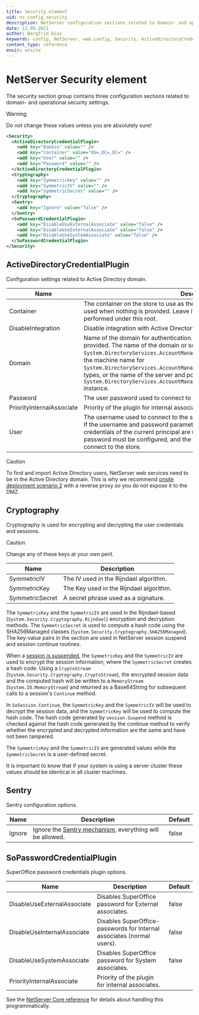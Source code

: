 ```yaml
---
title: Security element
uid: ns_config_security
description: NetServer configuration sections related to domain- and operational security settings.
date: 12.09.2021
author: Bergfrid Dias
keywords: config, NetServer, web.config, Security, ActiveDirectoryCredentialPlugin, Active Directory, DisableIntegration, Cryptography, SymmetricIV, SymmetricKey, SymmetricSecret, Rijndael, Sentry, SoPasswordCredentialPlugin, DisableUseExternalAssociate, DisableUseInternalAssociate, DisableUseSystemAssociate, session, PriorityInternalAssociate
content_type: reference
envir: onsite
---
```


# NetServer Security element

The security section group contains three configuration sections related to domain- and operational security settings.

> [!WARNING]
> Do not change these values unless you are absolutely sure!

```XML
<Security>
  <ActiveDirectoryCredentialPlugin>
    <add key="Domain" value="" />
    <add key="Container" value="OU=,DC=,DC=" />
    <add key="User" value="" />
    <add key="Password" value="" />
  </ActiveDirectoryCredentialPlugin>
  <Cryptography>
    <add key="SymmetricKey" value="" />
    <add key="SymmetricIV" value="" />
    <add key="SymmetricSecret" value="" />
  </Cryptography>
  <Sentry>
    <add key="Ignore" value="false" />
  </Sentry>
  <SoPasswordCredentialPlugin>
    <add key="DisableUseExternalAssociate" value="false" />
    <add key="DisableUseInternalAssociate" value="false" />
    <add key="DisableUseSystemAssociate" value="false" />
  </SoPasswordCredentialPlugin>
</Security>
```

## ActiveDirectoryCredentialPlugin

Configuration settings related to Active Directory domain.

| Name | Description | Default |
|---|---|---|
| Container | The container on the store to use as the root of the context. Default container is used when nothing is provided. Leave it blank if you do not know. All queries are performed under this root. | |
| DisableIntegration | Disable integration with Active Directory. | false |
| Domain | Name of the domain for authentication. Default domain is used when nothing is provided. The name of the domain or server for `System.DirectoryServices.AccountManagement.ContextType.Domain` context types, the machine name for `System.DirectoryServices.AccountManagement.ContextType.Machine` context types, or the name of the server and port hosting the `System.DirectoryServices.AccountManagement.ContextType.ApplicationDirectory` instance. | |
| Password | The user password used to connect to the store. | |
| PriorityInternalAssociate | Priority of the plugin for internal associates. | |
| User | The username used to connect to the store. It must be able to list and view users. If the username and password parameters are not configured, the default credentials of the current principal are used. Otherwise, both username and password must be configured, and the credentials they specify are used to connect to the store. | |

> [!CAUTION]
> To find and import Active Directory users, NetServer web services need to be in the Active Directory domain. This is why we recommend [onsite deployment scenario 2][3] with a reverse proxy so you do not expose it to the DMZ.

## Cryptography

Cryptography is used for encrypting and decrypting the user credentials and sessions.

> [!CAUTION]
> Change any of these keys at your own peril.

| Name | Description |
|---|---|
| SymmetricIV | The IV used in the Rijndael algorithm. |
| SymmetricKey | The Key used in the Rijndael algorithm. |
| SymmetricSecret | A secret phrase used as a signature. |

The `SymmetricKey` and the `SymmetricIV` are used in the Rijndael-based (`System.Security.Cryptography.Rijndael`) encryption and decryption methods. The `SymmetricSecret` is used to compute a hash code using the SHA256Managed classes (`System.Security.Cryptography.SHA256Managed`). The key-value pairs in the section are used in NetServer session suspend and session continue routines.

When a [session is suspended][4], the `SymmetricKey` and the `SymmetricIV` are used to encrypt the session information, where the `SymmetricSecret` creates a hash code. Using a `CryptoStream` (`System.Security.Cryptography.CryptoStream`), the encrypted session data and the computed hash will be written to a `MemoryStream` (`System.IO.MemoryStream`) and returned as a Base64String for subsequent calls to a session's `Continue` method.

In `SoSession.Continue`, the `SymmetricKey` and the `SymmetricIV` will be used to decrypt the session data, and the `SymmetricKey` will be used to compute the hash code. The hash code generated by `session.Suspend` method is checked against the hash code generated by the continue method to verify whether the encrypted and decrypted information are the same and have not been tampered.

The `SymmetricKey` and the `SymmetricIV` are generated values while the `SymmetricSecret` is a user-defined secret.

It is important to know that if your system is using a server cluster these values should be identical in all cluster machines.

## Sentry

Sentry configuration options.

| Name | Description | Default |
|---|---|---|
| Ignore | Ignore the [Sentry mechanism][2], everything will be allowed. | false |

## SoPasswordCredentialPlugin

SuperOffice password credentials plugin options.

| Name | Description | Default |
|---|---|---|
| DisableUseExternalAssociate | Disables SuperOffice password for External associates. | false |
| DisableUseInternalAssociate | Disables SuperOffice-passwords for Internal associates (normal users). | false |
| DisableUseSystemAssociate | Disables SuperOffice password for System associates. | false |
| PriorityInternalAssociate | Priority of the plugin for internal associates. | |

See the [NetServer Core reference][1] for details about handling this programmatically.

<!-- Referenced links -->
[1]: <xref:SuperOffice.Configuration.ConfigFile.Security>
[2]: ../security/sentry/index.md
[3]: ../../onsite/security/deployment-scenarios.md#scenario2
[4]: ../authentication/onsite/sosession/index.md
